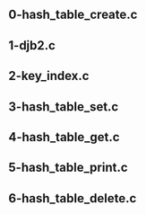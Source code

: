 ## 0-hash_table_create.c
## 1-djb2.c
## 2-key_index.c
## 3-hash_table_set.c
## 4-hash_table_get.c
## 5-hash_table_print.c
## 6-hash_table_delete.c
